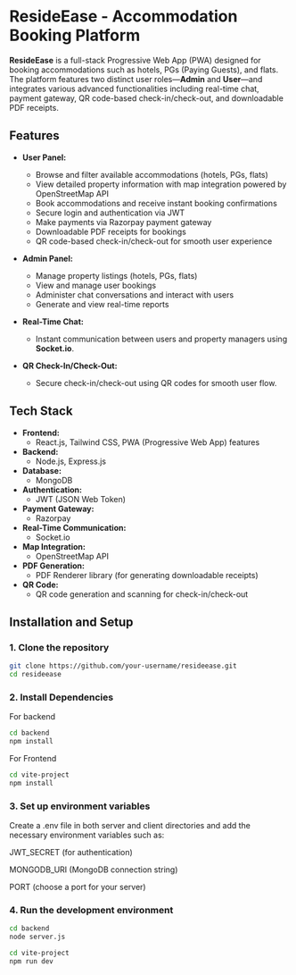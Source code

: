# **ResideEase - Accommodation Booking Platform**

**ResideEase** is a full-stack Progressive Web App (PWA) designed for booking accommodations such as hotels, PGs (Paying Guests), and flats. The platform features two distinct user roles—**Admin** and **User**—and integrates various advanced functionalities including real-time chat, payment gateway, QR code-based check-in/check-out, and downloadable PDF receipts.

## **Features**

- **User Panel:**
  - Browse and filter available accommodations (hotels, PGs, flats)
  - View detailed property information with map integration powered by OpenStreetMap API
  - Book accommodations and receive instant booking confirmations
  - Secure login and authentication via JWT
  - Make payments via Razorpay payment gateway
  - Downloadable PDF receipts for bookings
  - QR code-based check-in/check-out for smooth user experience

- **Admin Panel:**
  - Manage property listings (hotels, PGs, flats)
  - View and manage user bookings
  - Administer chat conversations and interact with users
  - Generate and view real-time reports

- **Real-Time Chat:**
  - Instant communication between users and property managers using **Socket.io**.

- **QR Check-In/Check-Out:**
  - Secure check-in/check-out using QR codes for smooth user flow.

## **Tech Stack**

- **Frontend:**  
  - React.js, Tailwind CSS, PWA (Progressive Web App) features  
- **Backend:**  
  - Node.js, Express.js  
- **Database:**  
  - MongoDB  
- **Authentication:**  
  - JWT (JSON Web Token)  
- **Payment Gateway:**  
  - Razorpay  
- **Real-Time Communication:**  
  - Socket.io  
- **Map Integration:**  
  - OpenStreetMap API  
- **PDF Generation:**  
  - PDF Renderer library (for generating downloadable receipts)  
- **QR Code:**  
  - QR code generation and scanning for check-in/check-out
    

## **Installation and Setup**

### 1. Clone the repository

```bash
git clone https://github.com/your-username/resideease.git
cd resideease
```
### 2. Install Dependencies
For backend
```bash
cd backend
npm install
```
For Frontend
```bash
cd vite-project
npm install
```
### 3. Set up environment variables
Create a .env file in both server and client directories and add the necessary environment variables such as:

JWT_SECRET (for authentication)

MONGODB_URI (MongoDB connection string)

PORT (choose a port for your server)

### 4. Run the development environment
```bash
cd backend
node server.js
```
```bash
cd vite-project
npm run dev
```




